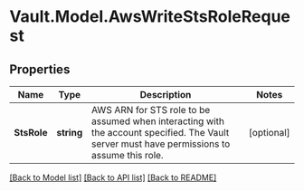 # Vault.Model.AwsWriteStsRoleRequest

## Properties

Name | Type | Description | Notes
------------ | ------------- | ------------- | -------------
**StsRole** | **string** | AWS ARN for STS role to be assumed when interacting with the account specified. The Vault server must have permissions to assume this role. | [optional] 

[[Back to Model list]](../README.md#documentation-for-models) [[Back to API list]](../README.md#documentation-for-api-endpoints) [[Back to README]](../README.md)

